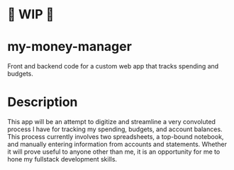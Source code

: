 # :rotating_light: WIP :rotating_light:
# my-money-manager
Front and backend code for a custom web app that tracks spending and budgets.
# Description
This app will be an attempt to digitize and streamline a very convoluted process I have for tracking my spending, budgets, and account balances. This process currently involves two spreadsheets, a top-bound notebook, and manually entering information from accounts and statements. Whether it will prove useful to anyone other than me, it is an opportunity for me to hone my fullstack development skills.

